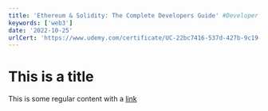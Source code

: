 ```yaml
---
title: 'Ethereum & Solidity: The Complete Developers Guide' #Developer's
keywords: ['web3']
date: '2022-10-25'
urlCert: 'https://www.udemy.com/certificate/UC-22bc7416-537d-427b-9c19-5320c59beb68/'
---
```


# This is a title

This is some regular content with a [link](https://google.com)